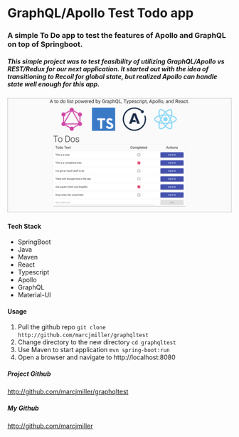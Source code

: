 # GraphQL/Apollo Test Todo app
### A simple To Do app to test the features of Apollo and GraphQL on top of Springboot.

##### This simple project was to test feasibility of utilizing GraphQL/Apollo vs REST/Redux for our next application.  It started out with the idea of transitioning to Recoil for global state, but realized Apollo can handle state well enough for this app.

![Screenshot](TodoApp.png)

#### Tech Stack
* SpringBoot
* Java
* Maven
* React
* Typescript
* Apollo
* GraphQL
* Material-UI

#### Usage
1. Pull the github repo `git clone http://github.com/marcjmiller/graphqltest`
1. Change directory to the new directory `cd graphqltest`
1. Use Maven to start application `mvn spring-boot:run`
1. Open a browser and navigate to http://localhost:8080

##### Project Github
http://github.com/marcjmiller/graphqltest

##### My Github
http://github.com/marcjmiller
